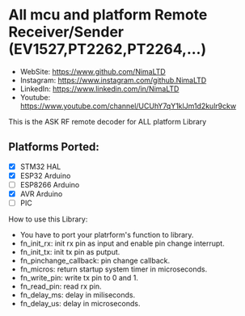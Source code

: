 # All mcu and platform Remote Receiver/Sender (EV1527,PT2262,PT2264,...)

 *	WebSite:    https://www.github.com/NimaLTD
 *	Instagram:  https://www.instagram.com/github.NimaLTD
 *	LinkedIn:   https://www.linkedin.com/in/NimaLTD
 *	Youtube:    https://www.youtube.com/channel/UCUhY7qY1klJm1d2kulr9ckw

This is the ASK RF remote decoder for ALL platform Library  

## Platforms Ported:
* [x] STM32 HAL  
* [x] ESP32 Arduino 
* [ ] ESP8266 Arduino
* [x] AVR Arduino  
* [ ] PIC

How to use this Library:
* You have to port your platrform's function to library.
* fn_init_rx: init rx pin as input and enable pin change interrupt.
* fn_init_tx: init tx pin as putput.
* fn_pinchange_callback: pin change callback.
* fn_micros: return startup system timer in microseconds.
* fn_write_pin: write tx pin to 0 and 1.
* fn_read_pin: read rx pin.
* fn_delay_ms: delay in miliseconds.
* fn_delay_us: delay in microseconds.

